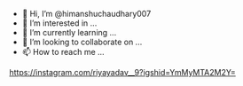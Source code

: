 - 👋 Hi, I’m @himanshuchaudhary007
- 👀 I’m interested in ...
- 🌱 I’m currently learning ...
- 💞️ I’m looking to collaborate on ...
- 📫 How to reach me ...

<!---
himanshuchaudhary007/himanshuchaudhary007 is a ✨ special ✨ repository because its `README.md` (this file) appears on your GitHub profile.
You can click the Preview link to take a look at your changes.
--->
https://instagram.com/riyayadav__9?igshid=YmMyMTA2M2Y=
